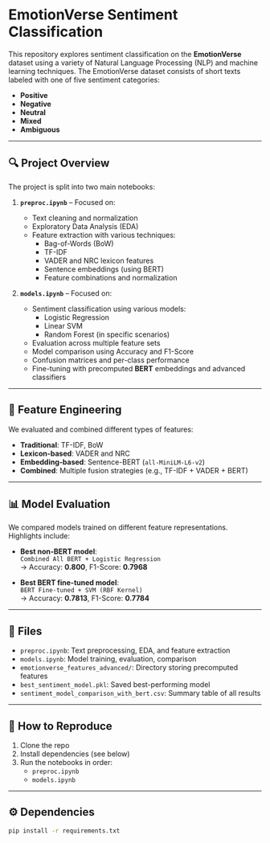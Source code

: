 # EmotionVerse Sentiment Classification

This repository explores sentiment classification on the **EmotionVerse** dataset using a variety of Natural Language Processing (NLP) and machine learning techniques. The EmotionVerse dataset consists of short texts labeled with one of five sentiment categories:

- **Positive**
- **Negative**
- **Neutral**
- **Mixed**
- **Ambiguous**

---

## 🔍 Project Overview

The project is split into two main notebooks:

1. **`preproc.ipynb`** – Focused on:
   - Text cleaning and normalization
   - Exploratory Data Analysis (EDA)
   - Feature extraction with various techniques:
     - Bag-of-Words (BoW)
     - TF-IDF
     - VADER and NRC lexicon features
     - Sentence embeddings (using BERT)
     - Feature combinations and normalization

2. **`models.ipynb`** – Focused on:
   - Sentiment classification using various models:
     - Logistic Regression
     - Linear SVM
     - Random Forest (in specific scenarios)
   - Evaluation across multiple feature sets
   - Model comparison using Accuracy and F1-Score
   - Confusion matrices and per-class performance
   - Fine-tuning with precomputed **BERT** embeddings and advanced classifiers

---

## 🧪 Feature Engineering

We evaluated and combined different types of features:

- **Traditional**: TF-IDF, BoW
- **Lexicon-based**: VADER and NRC
- **Embedding-based**: Sentence-BERT (`all-MiniLM-L6-v2`)
- **Combined**: Multiple fusion strategies (e.g., TF-IDF + VADER + BERT)

---

## 📊 Model Evaluation

We compared models trained on different feature representations. Highlights include:

- **Best non-BERT model**:  
  `Combined All BERT + Logistic Regression`  
  → Accuracy: **0.800**, F1-Score: **0.7968**

- **Best BERT fine-tuned model**:  
  `BERT Fine-tuned + SVM (RBF Kernel)`  
  → Accuracy: **0.7813**, F1-Score: **0.7784**

---

## 📁 Files

- `preproc.ipynb`: Text preprocessing, EDA, and feature extraction
- `models.ipynb`: Model training, evaluation, comparison
- `emotionverse_features_advanced/`: Directory storing precomputed features
- `best_sentiment_model.pkl`: Saved best-performing model
- `sentiment_model_comparison_with_bert.csv`: Summary table of all results

---

## 🚀 How to Reproduce

1. Clone the repo
2. Install dependencies (see below)
3. Run the notebooks in order:
   - `preproc.ipynb`
   - `models.ipynb`

---

## ⚙️ Dependencies

```bash
pip install -r requirements.txt
